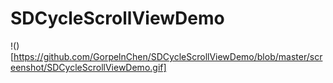 # SDCycleScrollViewDemo
!()[https://github.com/GorpelnChen/SDCycleScrollViewDemo/blob/master/screenshot/SDCycleScrollViewDemo.gif]
